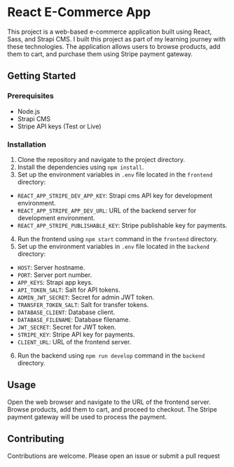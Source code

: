 # React E-Commerce App

This project is a web-based e-commerce application built using React, Sass, and Strapi CMS. I built this project as part of my learning journey with these technologies. The application allows users to browse products, add them to cart, and purchase them using Stripe payment gateway.

## Getting Started

### Prerequisites

- Node.js
- Strapi CMS
- Stripe API keys (Test or Live)

### Installation

1. Clone the repository and navigate to the project directory.
2. Install the dependencies using `npm install`.
3. Set up the environment variables in `.env` file located in the `frontend` directory:
  - `REACT_APP_STRIPE_DEV_APP_KEY`: Strapi cms API key for development environment.
  - `REACT_APP_STRIPE_APP_DEV_URL`: URL of the backend server for development environment.
  - `REACT_APP_STRIPE_PUBLISHABLE_KEY`: Stripe publishable key for payments.
4. Run the frontend using `npm start` command in the `frontend` directory.
5. Set up the environment variables in `.env` file located in the `backend` directory:
  - `HOST`: Server hostname.
  - `PORT`: Server port number.
  - `APP_KEYS`: Strapi app keys.
  - `API_TOKEN_SALT`: Salt for API tokens.
  - `ADMIN_JWT_SECRET`: Secret for admin JWT token.
  - `TRANSFER_TOKEN_SALT`: Salt for transfer tokens.
  - `DATABASE_CLIENT`: Database client.
  - `DATABASE_FILENAME`: Database filename.
  - `JWT_SECRET`: Secret for JWT token.
  - `STRIPE_KEY`: Stripe API key for payments.
  - `CLIENT_URL`: URL of the frontend server.
6. Run the backend using `npm run develop` command in the `backend` directory.

## Usage

Open the web browser and navigate to the URL of the frontend server. Browse products, add them to cart, and proceed to checkout. The Stripe payment gateway will be used to process the payment.

## Contributing

Contributions are welcome. Please open an issue or submit a pull request